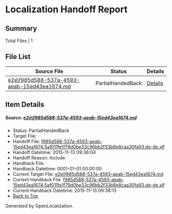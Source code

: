# <a name='report-top'></a> Localization Handoff Report

## Summary
 Total Files | 1

## File List
 Source File | Status | Details 
 ----------- | ------ | ------- 
 [e2e\f985d588-537a-4593-aeab-15ed43ea1674.md](https://github.com/OpenLocalizationTest/oltest/blob/70ba6629cc5ec4c1a6e5e1ae56f9d924dd23960d/e2e/f985d588-537a-4593-aeab-15ed43ea1674.md) | PartialHandedBack | [Details](#88484881fb3765e5aaeba9a2fe30d223a525135a1)

## Item Details
##### <a name='88484881fb3765e5aaeba9a2fe30d223a525135a1'></a> Source: [e2e\f985d588-537a-4593-aeab-15ed43ea1674.md](https://github.com/OpenLocalizationTest/oltest/blob/70ba6629cc5ec4c1a6e5e1ae56f9d924dd23960d/e2e/f985d588-537a-4593-aeab-15ed43ea1674.md)
* Status: PartialHandedBack
* Target File: 
* Handoff File: [f985d588-537a-4593-aeab-15ed43ea1674.5af011fe1f79d0be33c96bb2f33b8e8caa30fa93.de-de.xlf](https://github.com/OpenLocalizationTestOrg/olhandoff/blob/14d05e819ff0a721be26841750f08652f899391a/ol-handoff/OpenLocalizationTestOrg/oltest.de-de/yanz/f985d588-537a-4593-aeab-15ed43ea1674.5af011fe1f79d0be33c96bb2f33b8e8caa30fa93.de-de.xlf)
* Handoff Datetime: 2015-11-13 09:36:04
* Handoff Reason: Include
* Handback File: 
* Handback Datetime: 0001-01-01 00:00:00
* Current Target File: [e2e\f985d588-537a-4593-aeab-15ed43ea1674.md](https://github.com/OpenLocalizationTestOrg/oltest.de-de/blob/cce847f8a258f6c0e89a9f20c1d9d01b5f526c83/e2e/f985d588-537a-4593-aeab-15ed43ea1674.md)
* Current Handback File: [f985d588-537a-4593-aeab-15ed43ea1674.5af011fe1f79d0be33c96bb2f33b8e8caa30fa93.de-de.xlf](https://github.com/OpenLocalizationTestOrg/olhandback/blob/8b79ade30f25e882bcd6bc9fc1f958a81cde8f55/ol-handback/OpenLocalizationTestOrg/oltest.de-de/yanz/f985d588-537a-4593-aeab-15ed43ea1674.5af011fe1f79d0be33c96bb2f33b8e8caa30fa93.de-de.xlf)
* Current Handback Datetime: 2015-11-13 09:38:13
* [Back to Top](#report-top)


Generated by OpenLocalization.
